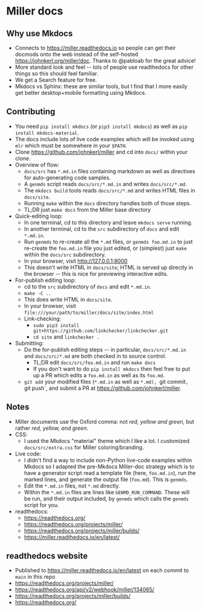# Miller docs

## Why use Mkdocs

* Connects to https://miller.readthedocs.io so people can get their docmods onto the web instead of the self-hosted https://johnkerl.org/miller/doc. Thanks to @pabloab for the great advice!
* More standard look and feel -- lots of people use readthedocs for other things so this should feel familiar.
* We get a Search feature for free.
* Mkdocs vs Sphinx: these are similar tools, but I find that I more easily get better desktop+mobile formatting using Mkdocs.

## Contributing

* You need `pip install mkdocs` (or `pip3 install mkdocs`) as well as `pip install mkdocs-material`.
* The docs include lots of live code examples which will be invoked using `mlr` which must be somewhere in your `$PATH`.
* Clone https://github.com/johnkerl/miller and cd into `docs/` within your clone.
* Overview of flow:
  * `docs/src` has `*.md.in` files containing markdown as well as directives for auto-generating code samples.
  * A `genmds` script reads `docs/src/*.md.in` and writes `docs/src/*.md`.
  * The `mkdocs build` tools reads `docs/src/*.md` and writes HTML files in `docs/site`.
  * Running `make` within the `docs` directory handles both of those steps.
  * TL;DR just `make docs` from the Miller base directory
* Quick-editing loop:
  * In one terminal, cd to this directory and leave `mkdocs serve` running.
  * In another terminal, cd to the `src` subdirectory of `docs` and edit `*.md.in`.
  * Run `genmds` to re-create all the `*.md` files, or `genmds foo.md.in` to just re-create the `foo.md.in` file you just edited, or (simplest) just `make` within the `docs/src` subdirectory.
  * In your browser, visit http://127.0.0.1:8000
  * This doesn't write HTML in `docs/site`; HTML is served up directly in the browser -- this is nice for previewing interactive edits.
* For-publish editing loop:
  * cd to the `src` subdirectory of `docs` and edit `*.md.in`.
  * `make -C ..`
  * This does write HTML in `docs/site`.
  * In your browser, visit `file:///your/path/to/miller/docs/site/index.html`
  * Link-checking:
    * `sudo pip3 install git+https://github.com/linkchecker/linkchecker.git`
    * `cd site` and `linkchecker .`
* Submitting:
  * Do the for-publish editing steps -- in particular, `docs/src/*.md.in` and `docs/src/*.md` are both checked in to source control.
    * TL;DR edit `docs/src/foo.md.in` and run `make docs`
    * If you don't want to do `pip install mkdocs` then feel free to put up a PR which edits a `foo.md.in` as well as its `foo.md`.
  * `git add` your modified files (`*.md.in` as well as `*.md), `git commit`, `git push`, and submit a PR at https://github.com/johnkerl/miller.

## Notes

* Miller documents use the Oxford comma: not _red, yellow and green_, but rather _red, yellow, and green_.
* CSS:
  * I used the Mkdocs "material" theme which I like a lot. I customized `docs/src/extra.css` for Miller coloring/branding.
* Live code:
  * I didn't find a way to include non-Python live-code examples within Mkdocs so I adapted the pre-Mkdocs Miller-doc strategy which is to have a generator script read a template file (here, `foo.md.in`), run the marked lines, and generate the output file (`foo.md`). This is `genmds`.
  * Edit the `*.md.in` files, not `*.md` directly.
  * Within the `*.md.in` files are lines like `GENMD_RUN_COMMAND`. These will be run, and their output included, by `genmds` which calls the `genmds` script for you.
* readthedocs:
  * https://readthedocs.org/
  * https://readthedocs.org/projects/miller/
  * https://readthedocs.org/projects/miller/builds/
  * https://miller.readthedocs.io/en/latest/

## readthedocs website

* Published to https://miller.readthedocs.io/en/latest on each commit to `main` in this repo
* https://readthedocs.org/projects/miller/
* https://readthedocs.org/api/v2/webhook/miller/134065/
* https://readthedocs.org/projects/miller/builds/
* https://readthedocs.org/
